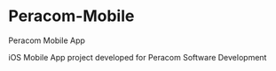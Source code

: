 # Peracom-Mobile
Peracom Mobile App

iOS Mobile App project developed for Peracom Software Development

